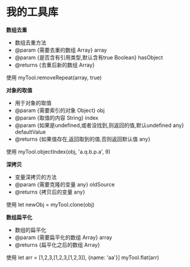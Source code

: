 # 我的工具库
**数组去重**

* 数组去重方法
* @param {需要去重的数组 Array} array 
* @param {是否含有引用类型,默认含有true Boolean} hasObject
* @returns {去重后新的数组 Array}

使用 
myTool.removeRepeat(array, true)

**对象的取值**
* 用于对象的取值
* @param {需要索引的对象 Object} obj
* @param {取值的内容 String} index
* @param {如果是undefined,或者没找到,则返回的值,默认undefined any} defaultValue
* @returns {如果值存在,返回取到的值,否则返回默认值 any}

使用 
myTool.objectIndex(obj, 'a.q.b.p.a', 9)

**深拷贝**

* 变量深拷贝的方法
* @param {需要克隆的变量 any} oldSource
* @returns {拷贝后的变量 any} 

使用 
let newObj = myTool.clone(obj)

**数组扁平化**

* 数组的扁平化
* @param {需要扁平化的数组 Array} array 
* @returns {扁平化之后的数组 Array}

使用
let arr = [1,2,3,[1,2,3,[1,2,3]], {name: 'aa'}]
myTool.flat(arr)
